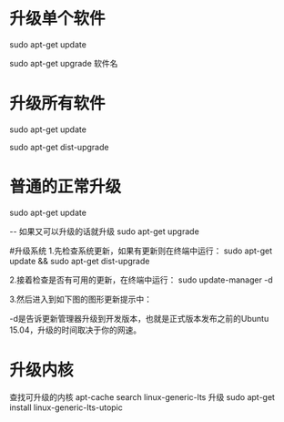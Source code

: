# 升级单个软件
sudo apt-get update

sudo apt-get upgrade 软件名

# 升级所有软件
sudo apt-get update

sudo apt-get dist-upgrade

# 普通的正常升级
sudo apt-get update

-- 如果又可以升级的话就升级
sudo apt-get upgrade



#升级系统
1.先检查系统更新，如果有更新则在终端中运行：
sudo apt-get update && sudo apt-get dist-upgrade

2.接着检查是否有可用的更新，在终端中运行：
sudo update-manager -d

3.然后进入到如下图的图形更新提示中：

-d是告诉更新管理器升级到开发版本，也就是正式版本发布之前的Ubuntu 15.04，升级的时间取决于你的网速。

# 升级内核
查找可升级的内核
apt-cache search linux-generic-lts
升级
sudo apt-get install linux-generic-lts-utopic
